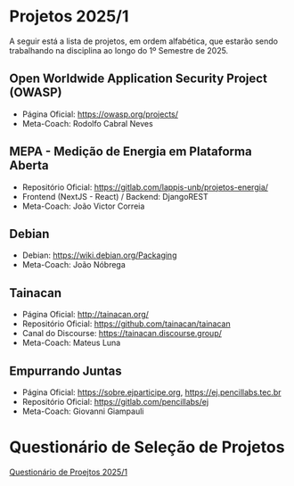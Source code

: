 # Projetos 2025/1

A seguir está a lista de projetos, em ordem alfabética, que estarão sendo trabalhando na disciplina ao longo do 1º Semestre de 2025.

## Open Worldwide Application Security Project (OWASP)
- Página Oficial: https://owasp.org/projects/
- Meta-Coach: Rodolfo Cabral Neves

## MEPA - Medição de Energia em Plataforma Aberta
- Repositório Oficial: https://gitlab.com/lappis-unb/projetos-energia/
- Frontend (NextJS - React) / Backend: DjangoREST
- Meta-Coach: João Victor Correia

## Debian
- Debian: https://wiki.debian.org/Packaging
- Meta-Coach: João Nóbrega

## Tainacan
- Página Oficial: http://tainacan.org/
- Repositório Oficial: https://github.com/tainacan/tainacan
- Canal do Discourse: https://tainacan.discourse.group/
- Meta-Coach: Mateus Luna

## Empurrando Juntas
- Página Oficial: https://sobre.ejparticipe.org, https://ej.pencillabs.tec.br
- Repositório Oficial: https://gitlab.com/pencillabs/ej
- Meta-Coach: Giovanni Giampauli

# Questionário de Seleção de Projetos

[Questionário de Proejtos 2025/1]()
